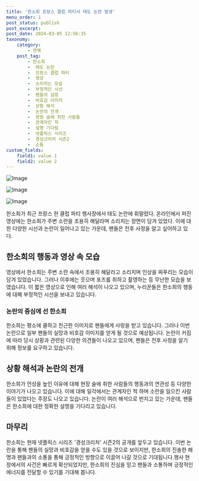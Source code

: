 ```yaml
---
title: '한소희 프랑스 클럽 파티서 태도 논란 발생'
menu_order: 1
post_status: publish
post_excerpt: 
post_date: 2024-03-05 12:56:35
taxonomy:
    category:
        - 연예
    post_tag:
        - 한소희
        -  태도 논란
        -  프랑스 클럽 파티
        -  영상
        -  소리치는 모습
        -  부정적인 시선
        -  팬들의 실망
        -  비호감 이미지
        -  상황 해석
        -  논란의 전개
        -  현장 술에 취한 사람들
        -  관계자인 척
        -  설명 기다림
        -  넷플릭스 시리즈
        -  경성크리처 시즌2
        -  소통
custom_fields:
    field1: value 1
    field2: value 2
---
```


![Image](https://mimgnews.pstatic.net/image/311/2024/03/05/0001698567_001_20240305090301293.jpeg?type=w540)

![Image](https://ssl.pstatic.net/mimgnews/image/311/2024/03/05/0001698567_002_20240305090301342.jpeg?type=w540)

![Image](https://mimgnews.pstatic.net/image/311/2024/03/05/0001698567_003_20240305090301368.jpeg?type=w540)

한소희가 최근 프랑스 한 클럽 파티 행사장에서 태도 논란에 휘말렸다. 온라인에서 퍼진 영상에는 한소희가 주변 소란을 조용히 해달라며 소리치는 장면이 담겨 있었다. 이에 대한 다양한 시선과 논란이 일어나고 있는 가운데, 팬들은 전후 사정을 알고 싶어하고 있다.
## 한소희의 행동과 영상 속 모습
영상에서 한소희는 주변 소란 속에서 조용히 해달라고 소리치며 인상을 찌푸리는 모습이 담겨 있었습니다. 그러나 이후에는 웃으며 포즈를 취하고 촬영하는 등 무난한 모습을 보였습니다. 이 짧은 영상으로 인해 여러 해석이 나오고 있으며, 누리꾼들은 한소희의 행동에 대해 부정적인 시선을 보내고 있습니다.
### 논란의 중심에 선 한소희
한소희는 평소에 쿨하고 친근한 이미지로 팬들에게 사랑을 받고 있습니다. 그러나 이번 논란으로 일부 팬들의 실망과 비호감 이미지를 얻게 될 것으로 예상됩니다. 논란이 커짐에 따라 당시 상황과 관련된 다양한 의견들이 나오고 있으며, 팬들은 전후 사정을 알기 위해 정보를 요구하고 있습니다.
## 상황 해석과 논란의 전개
한소희가 언성을 높인 이유에 대해 현장 술에 취한 사람들의 행동과의 연관성 등 다양한 이야기가 나오고 있습니다. 이에 대해 일각에서는 관계자인 척 하며 소란을 일으킨 사람들이 있었다는 주장도 나오고 있습니다. 논란이 여러 해석으로 번지고 있는 가운데, 팬들은 한소희에 대한 정확한 설명을 기다리고 있습니다.
## 마무리
한소희는 현재 넷플릭스 시리즈 '경성크리처' 시즌2의 공개를 앞두고 있습니다. 이번 논란을 통해 팬들의 실망과 비호감을 얻을 수도 있을 것으로 보이지만, 한소희의 진솔한 해명과 팬들과의 소통을 통해 긍정적인 방향으로 이끌어 나갈 것으로 기대됩니다.행사 현장에서의 사건은 빠르게 확산되었지만, 한소희의 진심을 믿고 팬들과 소통하며 긍정적인 에너지를 전달할 수 있기를 기대해 봅니다.
